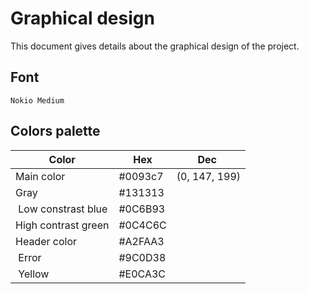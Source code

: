 # Graphical design

This document gives details about the graphical design of the project.

## Font

`Nokio Medium`

## Colors palette

| Color | Hex | Dec |
|--|--|--|
| Main color | #0093c7 | (0, 147, 199) |
| Gray | #131313 | |
| Low constrast blue | #0C6B93 | | 
| High contrast green | #0C4C6C | | 
| Header color | #A2FAA3 | | 
| Error | #9C0D38 | |
| Yellow | #E0CA3C | |